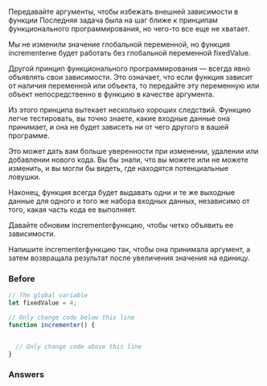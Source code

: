 Передавайте аргументы, чтобы избежать внешней зависимости в функции
Последняя задача была на шаг ближе к принципам функционального программирования, но чего-то все еще не хватает.

Мы не изменили значение глобальной переменной, но функция incrementerне будет работать без глобальной переменной fixedValue.

Другой принцип функционального программирования — всегда явно объявлять свои зависимости. Это означает, что если функция зависит от наличия переменной или объекта, то передайте эту переменную или объект непосредственно в функцию в качестве аргумента.

Из этого принципа вытекает несколько хороших следствий. Функцию легче тестировать, вы точно знаете, какие входные данные она принимает, и она не будет зависеть ни от чего другого в вашей программе.

Это может дать вам больше уверенности при изменении, удалении или добавлении нового кода. Вы бы знали, что вы можете или не можете изменить, и вы могли бы видеть, где находятся потенциальные ловушки.

Наконец, функция всегда будет выдавать одни и те же выходные данные для одного и того же набора входных данных, независимо от того, какая часть кода ее выполняет.

Давайте обновим incrementerфункцию, чтобы четко объявить ее зависимости.

Напишите incrementerфункцию так, чтобы она принимала аргумент, а затем возвращала результат после увеличения значения на единицу.

### Before
```javascript
// The global variable
let fixedValue = 4;

// Only change code below this line
function incrementer() {


  // Only change code above this line
}
```
### Answers
```javascript

```
